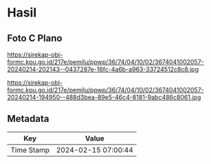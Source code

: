 # Hasil

## Foto C Plano

https://sirekap-obj-formc.kpu.go.id/217e/pemilu/ppwp/36/74/04/10/02/3674041002057-20240214-202143--0437287e-16fc-4a6b-a963-33724512c8c8.jpg

https://sirekap-obj-formc.kpu.go.id/217e/pemilu/ppwp/36/74/04/10/02/3674041002057-20240214-194950--488d3bea-89e5-46c4-8181-9abc486c8061.jpg


## Metadata

| Key        | Value               |
| ---------- | ------------------- |
| Time Stamp | 2024-02-15 07:00:44 |



